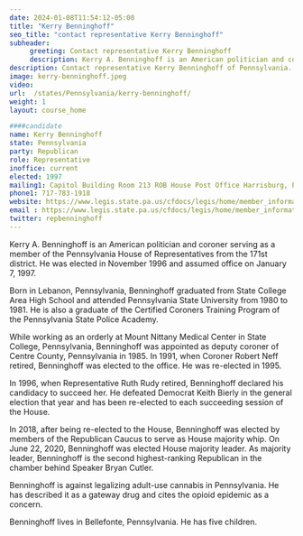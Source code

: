 ```yaml
---
date: 2024-01-08T11:54:12-05:00
title: "Kerry Benninghoff"
seo_title: "contact representative Kerry Benninghoff"
subheader:
     greeting: Contact representative Kerry Benninghoff
     description: Kerry A. Benninghoff is an American politician and coroner serving as a member of the Pennsylvania House of Representatives from the 171st district. He was elected in November 1996 and assumed office on January 7, 1997.
description: Contact representative Kerry Benninghoff of Pennsylvania. Contact information for Kerry Benninghoff includes email address, phone number, and mailing address.
image: kerry-benninghoff.jpeg
video:
url:  /states/Pennsylvania/kerry-benninghoff/
weight: 1
layout: course_home

####candidate
name: Kerry Benninghoff
state: Pennsylvania
party: Republican
role: Representative
inoffice: current
elected: 1997
mailing1: Capitol Building Room 213 ROB House Post Office Harrisburg, PA 17120
phone1: 717-783-1918
website: https://www.legis.state.pa.us/cfdocs/legis/home/member_information/House_bio.cfm?id=215/
email : https://www.legis.state.pa.us/cfdocs/legis/home/member_information/House_bio.cfm?id=215/
twitter: repbenninghoff
---
```


Kerry A. Benninghoff is an American politician and coroner serving as a member of the Pennsylvania House of Representatives from the 171st district. He was elected in November 1996 and assumed office on January 7, 1997.

Born in Lebanon, Pennsylvania, Benninghoff graduated from State College Area High School and attended Pennsylvania State University from 1980 to 1981. He is also a graduate of the Certified Coroners Training Program of the Pennsylvania State Police Academy.

While working as an orderly at Mount Nittany Medical Center in State College, Pennsylvania, Benninghoff was appointed as deputy coroner of Centre County, Pennsylvania in 1985. In 1991, when Coroner Robert Neff retired, Benninghoff was elected to the office. He was re-elected in 1995.

In 1996, when Representative Ruth Rudy retired, Benninghoff declared his candidacy to succeed her. He defeated Democrat Keith Bierly in the general election that year and has been re-elected to each succeeding session of the House.

In 2018, after being re-elected to the House, Benninghoff was elected by members of the Republican Caucus to serve as House majority whip. On June 22, 2020, Benninghoff was elected House majority leader. As majority leader, Benninghoff is the second highest-ranking Republican in the chamber behind Speaker Bryan Cutler.

Benninghoff is against legalizing adult-use cannabis in Pennsylvania. He has described it as a gateway drug and cites the opioid epidemic as a concern.

Benninghoff lives in Bellefonte, Pennsylvania. He has five children.
